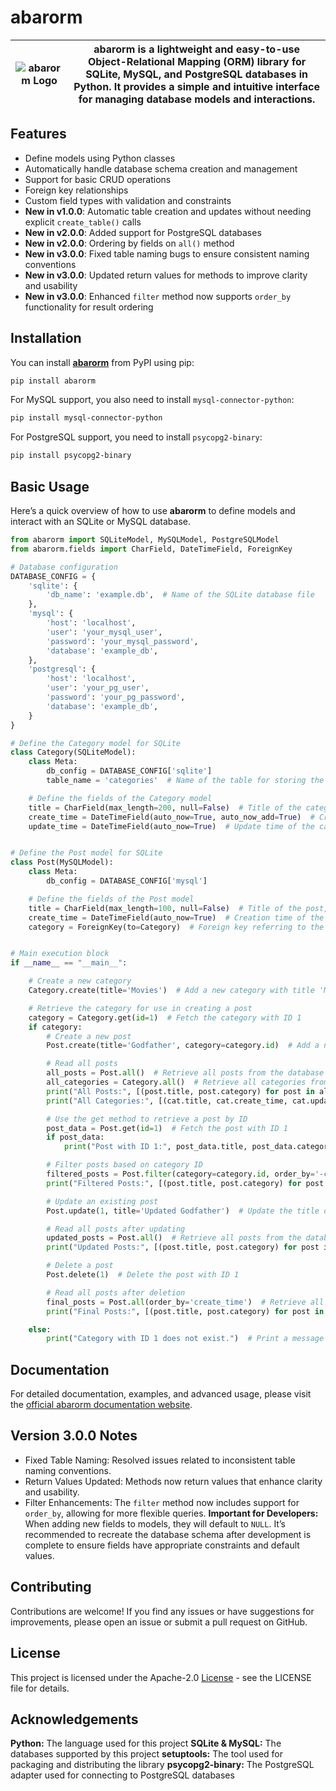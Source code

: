 # abarorm

| ![abarorm Logo](https://prodbygodfather.github.io/abarorm/images/logo.png) | **abarorm** is a lightweight and easy-to-use Object-Relational Mapping (ORM) library for SQLite, MySQL, and PostgreSQL databases in Python. It provides a simple and intuitive interface for managing database models and interactions. |
|----------------------------------|----------------------------------------------------------------------------------------------------------------------------------------------------------------------------------------------|

## Features

- Define models using Python classes
- Automatically handle database schema creation and management
- Support for basic CRUD operations
- Foreign key relationships
- Custom field types with validation and constraints
- **New in v1.0.0**: Automatic table creation and updates without needing explicit `create_table()` calls
- **New in v2.0.0**: Added support for PostgreSQL databases
- **New in v2.0.0**: Ordering by fields on `all()` method
- **New in v3.0.0**: Fixed table naming bugs to ensure consistent naming conventions
- **New in v3.0.0**: Updated return values for methods to improve clarity and usability
- **New in v3.0.0**: Enhanced `filter` method now supports `order_by` functionality for result ordering


## Installation

You can install [**abarorm**](https://pypi.org/project/abarorm/) from PyPI using pip:

```bash
pip install abarorm
```
For MySQL support, you also need to install `mysql-connector-python`:

```bash
pip install mysql-connector-python
```
For PostgreSQL support, you need to install `psycopg2-binary`:
```bash
pip install psycopg2-binary
```


## Basic Usage
Here’s a quick overview of how to use **abarorm** to define models and interact with an SQLite or MySQL database.
```python
from abarorm import SQLiteModel, MySQLModel, PostgreSQLModel
from abarorm.fields import CharField, DateTimeField, ForeignKey

# Database configuration
DATABASE_CONFIG = {
    'sqlite': {
        'db_name': 'example.db',  # Name of the SQLite database file
    },
    'mysql': {
        'host': 'localhost',
        'user': 'your_mysql_user',
        'password': 'your_mysql_password',
        'database': 'example_db',
    },
    'postgresql': {
        'host': 'localhost',
        'user': 'your_pg_user',
        'password': 'your_pg_password',
        'database': 'example_db',
    }
}

# Define the Category model for SQLite
class Category(SQLiteModel):
    class Meta:
        db_config = DATABASE_CONFIG['sqlite']
        table_name = 'categories'  # Name of the table for storing the Category model data in SQLite

    # Define the fields of the Category model
    title = CharField(max_length=200, null=False)  # Title of the category, must be unique and not null
    create_time = DateTimeField(auto_now=True, auto_now_add=True)  # Creation time of the category, automatically set to current datetime
    update_time = DateTimeField(auto_now=True)  # Update time of the category, automatically set to current datetime


# Define the Post model for SQLite
class Post(MySQLModel):
    class Meta:
        db_config = DATABASE_CONFIG['mysql']

    # Define the fields of the Post model
    title = CharField(max_length=100, null=False)  # Title of the post, must be unique and not null
    create_time = DateTimeField(auto_now=True)  # Creation time of the post, automatically set to current datetime
    category = ForeignKey(to=Category)  # Foreign key referring to the Category model


# Main execution block
if __name__ == "__main__":

    # Create a new category
    Category.create(title='Movies')  # Add a new category with title 'Movies'

    # Retrieve the category for use in creating a post
    category = Category.get(id=1)  # Fetch the category with ID 1
    if category:
        # Create a new post
        Post.create(title='Godfather', category=category.id)  # Add a new post with title 'Godfather' and associate it with the fetched category

        # Read all posts
        all_posts = Post.all()  # Retrieve all posts from the database
        all_categories = Category.all()  # Retrieve all categories from the database
        print("All Posts:", [(post.title, post.category) for post in all_posts])  # Print all posts with their titles and associated categories
        print("All Categories:", [(cat.title, cat.create_time, cat.update_time) for cat in all_categories])  # Print all categories with their details

        # Use the get method to retrieve a post by ID
        post_data = Post.get(id=1)  # Fetch the post with ID 1
        if post_data:
            print("Post with ID 1:", post_data.title, post_data.category)  # Print the title and category of the post with ID 1

        # Filter posts based on category ID
        filtered_posts = Post.filter(category=category.id, order_by='-create_time')  # Retrieve all posts associated with the specified category ID
        print("Filtered Posts:", [(post.title, post.category) for post in filtered_posts])  # Print posts filtered by category

        # Update an existing post
        Post.update(1, title='Updated Godfather')  # Update the title of the post with ID 1 to 'Updated Godfather'

        # Read all posts after updating
        updated_posts = Post.all()  # Retrieve all posts from the database after the update
        print("Updated Posts:", [(post.title, post.category) for post in updated_posts])  # Print all posts with updated details

        # Delete a post
        Post.delete(1)  # Delete the post with ID 1

        # Read all posts after deletion
        final_posts = Post.all(order_by='create_time')  # Retrieve all posts from the database after deletion
        print("Final Posts:", [(post.title, post.category) for post in final_posts])  # Print all remaining posts

    else:
        print("Category with ID 1 does not exist.")  # Print a message if the category with ID 1 does not exist
```
## Documentation
For detailed documentation, examples, and advanced usage, please visit the [official abarorm documentation website](https://prodbygodfather.github.io/abarorm/).

## Version 3.0.0 Notes
- Fixed Table Naming: Resolved issues related to inconsistent table naming conventions.
- Return Values Updated: Methods now return values that enhance clarity and usability.
- Filter Enhancements: The `filter` method now includes support for `order_by`, allowing for more flexible queries.
**Important for Developers:** When adding new fields to models, they will default to `NULL`. It’s recommended to recreate the database schema after development is complete to ensure fields have appropriate constraints and default values.

## Contributing
Contributions are welcome! If you find any issues or have suggestions for improvements, please open an issue or submit a pull request on GitHub.

## License
This project is licensed under the Apache-2.0 [License](https://github.com/ProdByGodfather/abarorm/blob/main/LICENSE) - see the LICENSE file for details.

## Acknowledgements
**Python:** The language used for this project
**SQLite & MySQL:** The databases supported by this project
**setuptools:** The tool used for packaging and distributing the library
**psycopg2-binary:** The PostgreSQL adapter used for connecting to PostgreSQL databases
